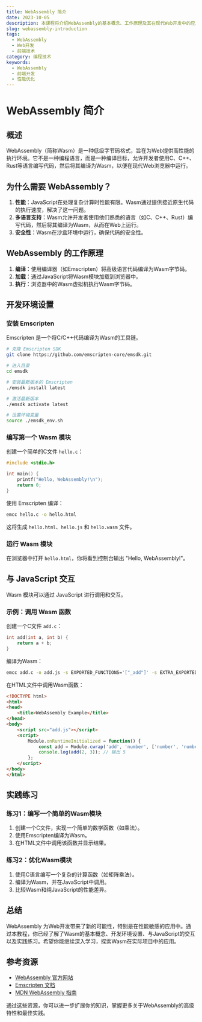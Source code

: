 ```yaml
---
title: WebAssembly 简介
date: 2023-10-05
description: 本课程将介绍WebAssembly的基本概念、工作原理及其在现代Web开发中的应用。
slug: webassembly-introduction
tags:
  - WebAssembly
  - Web开发
  - 前端技术
category: 编程技术
keywords:
  - WebAssembly
  - 前端开发
  - 性能优化
---
```


# WebAssembly 简介

## 概述

WebAssembly（简称Wasm）是一种低级字节码格式，旨在为Web提供高性能的执行环境。它不是一种编程语言，而是一种编译目标，允许开发者使用C、C++、Rust等语言编写代码，然后将其编译为Wasm，以便在现代Web浏览器中运行。

## 为什么需要 WebAssembly？

1. **性能**：JavaScript在处理复杂计算时性能有限。Wasm通过提供接近原生代码的执行速度，解决了这一问题。
2. **多语言支持**：Wasm允许开发者使用他们熟悉的语言（如C、C++、Rust）编写代码，然后将其编译为Wasm，从而在Web上运行。
3. **安全性**：Wasm在沙盒环境中运行，确保代码的安全性。

## WebAssembly 的工作原理

1. **编译**：使用编译器（如Emscripten）将高级语言代码编译为Wasm字节码。
2. **加载**：通过JavaScript将Wasm模块加载到浏览器中。
3. **执行**：浏览器中的Wasm虚拟机执行Wasm字节码。

## 开发环境设置

### 安装 Emscripten

Emscripten 是一个将C/C++代码编译为Wasm的工具链。

```bash
# 克隆 Emscripten SDK
git clone https://github.com/emscripten-core/emsdk.git

# 进入目录
cd emsdk

# 安装最新版本的 Emscripten
./emsdk install latest

# 激活最新版本
./emsdk activate latest

# 设置环境变量
source ./emsdk_env.sh
```

### 编写第一个 Wasm 模块

创建一个简单的C文件 `hello.c`：

```c
#include <stdio.h>

int main() {
    printf("Hello, WebAssembly!\n");
    return 0;
}
```

使用 Emscripten 编译：

```bash
emcc hello.c -o hello.html
```

这将生成 `hello.html`、`hello.js` 和 `hello.wasm` 文件。

### 运行 Wasm 模块

在浏览器中打开 `hello.html`，你将看到控制台输出 "Hello, WebAssembly!"。

## 与 JavaScript 交互

Wasm 模块可以通过 JavaScript 进行调用和交互。

### 示例：调用 Wasm 函数

创建一个C文件 `add.c`：

```c
int add(int a, int b) {
    return a + b;
}
```

编译为Wasm：

```bash
emcc add.c -o add.js -s EXPORTED_FUNCTIONS='["_add"]' -s EXTRA_EXPORTED_RUNTIME_METHODS='["ccall", "cwrap"]'
```

在HTML文件中调用Wasm函数：

```html
<!DOCTYPE html>
<html>
<head>
    <title>WebAssembly Example</title>
</head>
<body>
    <script src="add.js"></script>
    <script>
        Module.onRuntimeInitialized = function() {
            const add = Module.cwrap('add', 'number', ['number', 'number']);
            console.log(add(2, 3)); // 输出 5
        };
    </script>
</body>
</html>
```

## 实践练习

### 练习1：编写一个简单的Wasm模块

1. 创建一个C文件，实现一个简单的数学函数（如乘法）。
2. 使用Emscripten编译为Wasm。
3. 在HTML文件中调用该函数并显示结果。

### 练习2：优化Wasm模块

1. 使用C语言编写一个复杂的计算函数（如矩阵乘法）。
2. 编译为Wasm，并在JavaScript中调用。
3. 比较Wasm和纯JavaScript的性能差异。

## 总结

WebAssembly 为Web开发带来了新的可能性，特别是在性能敏感的应用中。通过本教程，你已经了解了Wasm的基本概念、开发环境设置、与JavaScript的交互以及实践练习。希望你能继续深入学习，探索Wasm在实际项目中的应用。

## 参考资源

- [WebAssembly 官方网站](https://webassembly.org/)
- [Emscripten 文档](https://emscripten.org/docs/getting_started/Tutorial.html)
- [MDN WebAssembly 指南](https://developer.mozilla.org/en-US/docs/WebAssembly)

通过这些资源，你可以进一步扩展你的知识，掌握更多关于WebAssembly的高级特性和最佳实践。